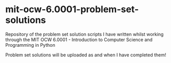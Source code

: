 # mit-ocw-6.0001-problem-set-solutions
Repository of the problem set solution scripts I have written whilst working through the MIT OCW 6.0001 - Introduction to Computer Science and Programming in Python

Problem set solutions will be uploaded as and when I have completed them!
